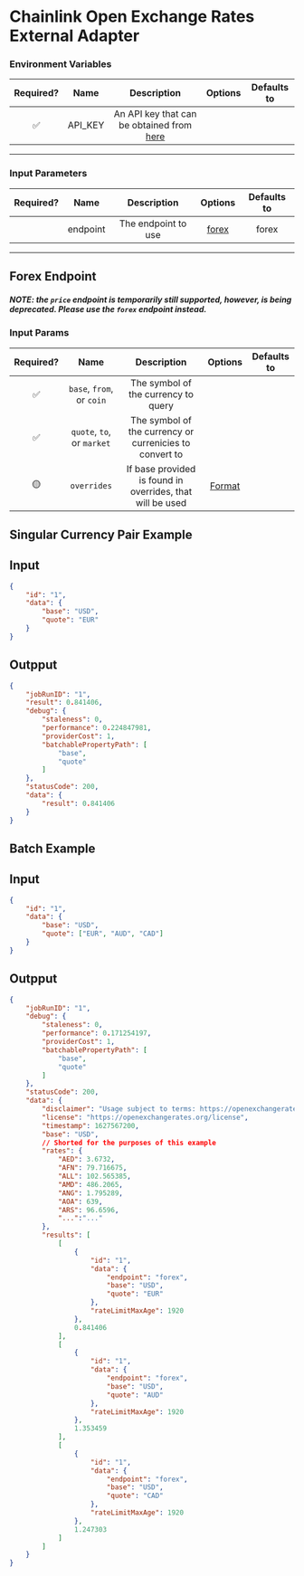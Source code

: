 # Chainlink Open Exchange Rates External Adapter

### Environment Variables

| Required? |  Name   |                                    Description                                     | Options | Defaults to |
| :-------: | :-----: | :--------------------------------------------------------------------------------: | :-----: | :---------: |
|    ✅     | API_KEY | An API key that can be obtained from [here](hhttps://openexchangerates.org/signup) |         |             |

---

### Input Parameters

| Required? |   Name   |     Description     |         Options          | Defaults to |
| :-------: | :------: | :-----------------: | :----------------------: | :---------: |
|           | endpoint | The endpoint to use | [forex](#Forex-Endpoint) |    forex    |

---

## Forex Endpoint
##### NOTE: the `price` endpoint is temporarily still supported, however, is being deprecated. Please use the `forex` endpoint instead.
### Input Params

| Required? |            Name            |                        Description                        |                                       Options                                        | Defaults to |
| :-------: | :------------------------: | :-------------------------------------------------------: | :----------------------------------------------------------------------------------: | :---------: |
|    ✅     | `base`, `from`, or `coin`  |            The symbol of the currency to query            |                                                                                      |             |
|    ✅     | `quote`, `to`, or `market` |         The symbol of the currency or currenicies to convert to          |                                                                                      |             |
|    🟡     |        `overrides`         | If base provided is found in overrides, that will be used | [Format](../../core/bootstrap/src/lib/external-adapter/overrides/presetSymbols.json) |             |

## Singular Currency Pair Example

## Input
```json
{
    "id": "1",
    "data": {
        "base": "USD",
        "quote": "EUR"
    }
}
```

## Outpput
```json
{
    "jobRunID": "1",
    "result": 0.841406,
    "debug": {
        "staleness": 0,
        "performance": 0.224847981,
        "providerCost": 1,
        "batchablePropertyPath": [
            "base",
            "quote"
        ]
    },
    "statusCode": 200,
    "data": {
        "result": 0.841406
    }
}
```

## Batch Example

## Input
```json
{
    "id": "1",
    "data": {
        "base": "USD",
        "quote": ["EUR", "AUD", "CAD"]
    }
}
```

## Outpput
```json
{
    "jobRunID": "1",
    "debug": {
        "staleness": 0,
        "performance": 0.171254197,
        "providerCost": 1,
        "batchablePropertyPath": [
            "base",
            "quote"
        ]
    },
    "statusCode": 200,
    "data": {
        "disclaimer": "Usage subject to terms: https://openexchangerates.org/terms",
        "license": "https://openexchangerates.org/license",
        "timestamp": 1627567200,
        "base": "USD",
        // Shorted for the purposes of this example
        "rates": {
            "AED": 3.6732,
            "AFN": 79.716675,
            "ALL": 102.565385,
            "AMD": 486.2065,
            "ANG": 1.795289,
            "AOA": 639,
            "ARS": 96.6596,
            "...":"..."
        },
        "results": [
            [
                {
                    "id": "1",
                    "data": {
                        "endpoint": "forex",
                        "base": "USD",
                        "quote": "EUR"
                    },
                    "rateLimitMaxAge": 1920
                },
                0.841406
            ],
            [
                {
                    "id": "1",
                    "data": {
                        "endpoint": "forex",
                        "base": "USD",
                        "quote": "AUD"
                    },
                    "rateLimitMaxAge": 1920
                },
                1.353459
            ],
            [
                {
                    "id": "1",
                    "data": {
                        "endpoint": "forex",
                        "base": "USD",
                        "quote": "CAD"
                    },
                    "rateLimitMaxAge": 1920
                },
                1.247303
            ]
        ]
    }
}
```
